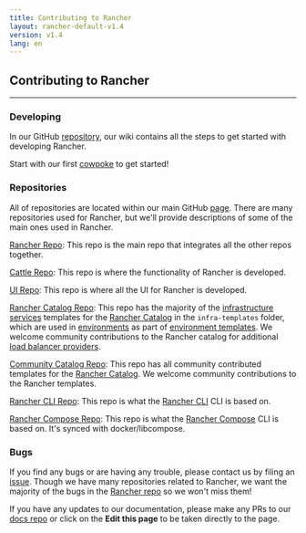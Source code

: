 ```yaml
---
title: Contributing to Rancher
layout: rancher-default-v1.4
version: v1.4
lang: en
---
```


## Contributing to Rancher
---

### Developing

In our GitHub [repository](https://github.com/rancher/rancher), our wiki contains all the steps to get started with developing Rancher.

Start with our first [cowpoke](https://github.com/rancher/rancher/wiki/Cowpoke-1:-Getting-Started-with-Rancher) to get started!

### Repositories

All of repositories are located within our main GitHub [page](https://github.com/rancher). There are many repositories used for Rancher, but we'll provide descriptions of some of the main ones used in Rancher.

[Rancher Repo](https://github.com/rancher/rancher): This repo is the main repo that integrates all the other repos together.

[Cattle Repo](https://github.com/rancher/cattle): This repo is where the functionality of Rancher is developed.

[UI Repo](https://github.com/rancher/ui): This repo is where all the UI for Rancher is developed.

[Rancher Catalog Repo](https://github.com/rancher/rancher-catalog): This repo has the majority of the [infrastructure services]({{site.baseurl}}/rancher/{{page.version}}/{{page.lang}}/rancher-services/) templates for the [Rancher Catalog]({{site.baseurl}}/rancher/{{page.version}}/{{page.lang}}/catalog) in the `infra-templates` folder, which are used in [environments]({{site.baseurl}}/rancher/{{page.version}}/{{page.lang}}/environments/) as part of [environment templates]({{site.baseurl}}/rancher/{{page.version}}/{{page.lang}}/environments/#what-is-an-environment-template). We welcome community contributions to the Rancher catalog for additional [load balancer providers]({{site.baseurl}}/rancher/{{page.version}}/{{page.lang}}/}}).

[Community Catalog Repo](https://github.com/rancher/community-catalog): This repo has all community contributed templates for the [Rancher Catalog]({{site.baseurl}}/rancher/{{page.version}}/{{page.lang}}/catalog). We welcome community contributions to the Rancher templates.

[Rancher CLI Repo](https://github.com/rancher/cli): This repo is what the [Rancher CLI]({{site.baseurl}}/rancher/{{page.version}}/{{page.lang}}/cli/) CLI is based on.

[Rancher Compose Repo](https://github.com/rancher/rancher-compose): This repo is what the [Rancher Compose]({{site.baseurl}}/rancher/{{page.version}}/{{page.lang}}/cattle/rancher-compose/) CLI is based on. It's synced with docker/libcompose.

### Bugs

If you find any bugs or are having any trouble, please contact us by filing an [issue](https://github.com/rancher/rancher/issues/new). Though we have many repositories related to Rancher, we want the majority of the bugs in the [Rancher repo](https://github.com/rancher/rancher) so we won't miss them!

If you have any updates to our documentation, please make any PRs to our [docs repo](https://github.com/rancher/rancher.github.io) or click on the **Edit this page** to be taken directly to the page.
<br>
<br>
